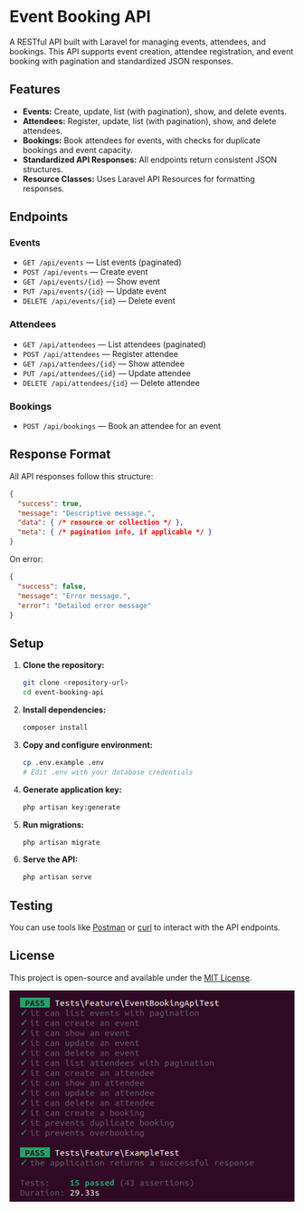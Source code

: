 # Event Booking API

A RESTful API built with Laravel for managing events, attendees, and bookings. This API supports event creation, attendee registration, and event booking with pagination and standardized JSON responses.

## Features

- **Events:** Create, update, list (with pagination), show, and delete events.
- **Attendees:** Register, update, list (with pagination), show, and delete attendees.
- **Bookings:** Book attendees for events, with checks for duplicate bookings and event capacity.
- **Standardized API Responses:** All endpoints return consistent JSON structures.
- **Resource Classes:** Uses Laravel API Resources for formatting responses.

## Endpoints

### Events

- `GET /api/events` — List events (paginated)
- `POST /api/events` — Create event
- `GET /api/events/{id}` — Show event
- `PUT /api/events/{id}` — Update event
- `DELETE /api/events/{id}` — Delete event

### Attendees

- `GET /api/attendees` — List attendees (paginated)
- `POST /api/attendees` — Register attendee
- `GET /api/attendees/{id}` — Show attendee
- `PUT /api/attendees/{id}` — Update attendee
- `DELETE /api/attendees/{id}` — Delete attendee

### Bookings

- `POST /api/bookings` — Book an attendee for an event

## Response Format

All API responses follow this structure:

```json
{
  "success": true,
  "message": "Descriptive message.",
  "data": { /* resource or collection */ },
  "meta": { /* pagination info, if applicable */ }
}
```

On error:

```json
{
  "success": false,
  "message": "Error message.",
  "error": "Detailed error message"
}
```

## Setup

1. **Clone the repository:**
   ```bash
   git clone <repository-url>
   cd event-booking-api
   ```

2. **Install dependencies:**
   ```bash
   composer install
   ```

3. **Copy and configure environment:**
   ```bash
   cp .env.example .env
   # Edit .env with your database credentials
   ```

4. **Generate application key:**
   ```bash
   php artisan key:generate
   ```

5. **Run migrations:**
   ```bash
   php artisan migrate
   ```

6. **Serve the API:**
   ```bash
   php artisan serve
   ```

## Testing

You can use tools like [Postman](https://www.postman.com/) or [curl](https://curl.se/) to interact with the API endpoints.

## License

This project is open-source and available under the [MIT License](LICENSE).

![alt text](image.png)